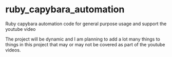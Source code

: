 # ruby_capybara_automation

Ruby capybara automation code for general purpose usage and support the youtube video

The project will be dynamic and I am planning to add a lot many things to things in this project that may or may not be covered as part of the youtube videos.
